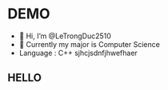 # DEMO
- 👋 Hi, I’m @LeTrongDuc2510
- 👀 Currently my major is Computer Science
- Language : C++
sjhcjsdnfjhwefhaer
## HELLO

<!---
LeTrongDuc2510/LeTrongDuc2510 is a ✨ special ✨ repository because its `README.md` (this file) appears on your GitHub profile.
You can click the Preview link to take a look at your changes.
--->

